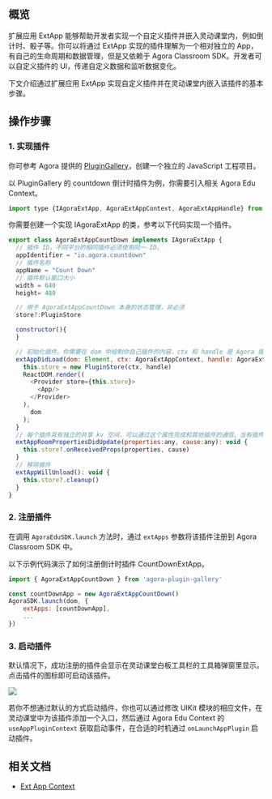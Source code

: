 ## 概览

扩展应用 ExtApp 能够帮助开发者实现一个自定义插件并嵌入灵动课堂内，例如倒计时、骰子等。你可以将通过 ExtApp 实现的插件理解为一个相对独立的 App，有自己的生命周期和数据管理，但是又依赖于 Agora Classroom SDK。开发者可以自定义插件的 UI，传递自定义数据和监听数据变化。

下文介绍通过扩展应用 ExtApp 实现自定义插件并在灵动课堂内嵌入该插件的基本步骤。

## 操作步骤

### 1. 实现插件

你可参考 Agora 提供的 [PluginGallery](https://github.com/AgoraIO-Community/CloudClass-Desktop/tree/dev/apaas/1.1.0/packages/agora-plugin-gallery)，创建一个独立的 JavaScript 工程项目。

以 PluginGallery 的 countdown 倒计时插件为例，你需要引入相关 Agora Edu Context。

```javascript
import type {IAgoraExtApp, AgoraExtAppContext, AgoraExtAppHandle} from "agora-edu-core";
```

你需要创建一个实现 IAgoraExtApp 的类，参考以下代码实现一个插件。

```javascript
export class AgoraExtAppCountDown implements IAgoraExtApp {
  // 插件 ID，不同平台的相同插件必须使用同一 ID。
  appIdentifier = "io.agora.countdown"
  // 插件名称
  appName = "Count Down"
  // 插件默认窗口大小
  width = 640
  height= 480

  // 用于 AgoraExtAppCountDown 本身的状态管理，非必须
  store?:PluginStore

  constructor(){
  }

  // 初始化插件。你需要在 dom 中绘制你自己插件的内容，ctx 和 handle 是 Agora 提供的 Edu Context，提供插件相关能力
  extAppDidLoad(dom: Element, ctx: AgoraExtAppContext, handle: AgoraExtAppHandle): void {
    this.store = new PluginStore(ctx, handle)
    ReactDOM.render((
      <Provider store={this.store}>
        <App/>
      </Provider>
    ),
      dom
    );
  }
  // 每个插件具有独立的共享 kv 空间，可以通过这个属性完成和其他插件的通信。当有插件更新属性时，其他注册了该插件的客户端会收到这个回调。
  extAppRoomPropertiesDidUpdate(properties:any, cause:any): void {
    this.store?.onReceivedProps(properties, cause)
  }
  // 移除插件
  extAppWillUnload(): void {
    this.store?.cleanup()
  }
}
```

### 2. 注册插件

在调用 `AgoraEduSDK.launch` 方法时，通过 `extApps` 参数将该插件注册到 Agora Classroom SDK 中。

以下示例代码演示了如何注册倒计时插件 CountDownExtApp。

```javascript
import { AgoraExtAppCountDown } from 'agora-plugin-gallery'

const countDownApp = new AgoraExtAppCountDown()
AgoraSDK.launch(dom, {
	extApps: [countDownApp],
	...
})
```

### 3. 启动插件

默认情况下，成功注册的插件会显示在灵动课堂白板工具栏的工具箱弹窗里显示。点击插件的图标即可启动该插件。

![](https://web-cdn.agora.io/docs-files/1619755145025)

若你不想通过默认的方式启动插件，你也可以通过修改 UIKit 模块的相应文件，在灵动课堂中为该插件添加一个入口，然后通过 Agora Edu Context 的 `useAppPluginContext` 获取启动事件，在合适的时机通过 `onLaunchAppPlugin` 启动插件。

## 相关文档

- [Ext App Context]()
